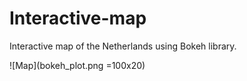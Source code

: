 # Interactive-map

Interactive map of the Netherlands using Bokeh library. 

![Map](bokeh_plot.png =100x20)
